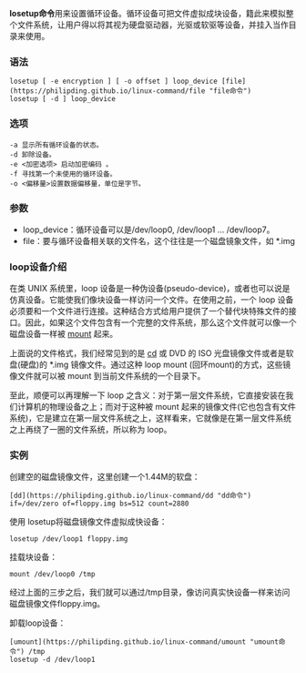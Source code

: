 **losetup命令**用来设置循环设备。循环设备可把文件虚拟成块设备，籍此来模拟整个文件系统，让用户得以将其视为硬盘驱动器，光驱或软驱等设备，并挂入当作目录来使用。

### 语法  

```
losetup [ -e encryption ] [ -o offset ] loop_device [file](https://philipding.github.io/linux-command/file "file命令")
losetup [ -d ] loop_device
```

### 选项  

```
-a 显示所有循环设备的状态。
-d 卸除设备。
-e <加密选项> 启动加密编码 。
-f 寻找第一个未使用的循环设备。
-o <偏移量>设置数据偏移量，单位是字节。
```

### 参数  

*   loop_device：循环设备可以是/dev/loop0, /dev/loop1 ... /dev/loop7。
*   file：要与循环设备相关联的文件名，这个往往是一个磁盘镜象文件，如 *.img

### loop设备介绍  

在类 UNIX 系统里，loop 设备是一种伪设备(pseudo-device)，或者也可以说是仿真设备。它能使我们像块设备一样访问一个文件。在使用之前，一个 loop 设备必须要和一个文件进行连接。这种结合方式给用户提供了一个替代块特殊文件的接口。因此，如果这个文件包含有一个完整的文件系统，那么这个文件就可以像一个磁盘设备一样被 [mount](https://philipding.github.io/linux-command/mount "mount命令") 起来。

上面说的文件格式，我们经常见到的是 [cd](https://philipding.github.io/linux-command/cd "cd命令") 或 DVD 的 ISO 光盘镜像文件或者是软盘(硬盘)的 *.img 镜像文件。通过这种 loop mount (回环mount)的方式，这些镜像文件就可以被 mount 到当前文件系统的一个目录下。

至此，顺便可以再理解一下 loop 之含义：对于第一层文件系统，它直接安装在我们计算机的物理设备之上；而对于这种被 mount 起来的镜像文件(它也包含有文件系统)，它是建立在第一层文件系统之上，这样看来，它就像是在第一层文件系统之上再绕了一圈的文件系统，所以称为 loop。

### 实例  

创建空的磁盘镜像文件，这里创建一个1.44M的软盘：

```
[dd](https://philipding.github.io/linux-command/dd "dd命令") if=/dev/zero of=floppy.img bs=512 count=2880
```

使用 losetup将磁盘镜像文件虚拟成快设备：

```
losetup /dev/loop1 floppy.img
```

挂载块设备：

```
mount /dev/loop0 /tmp
```

经过上面的三步之后，我们就可以通过/tmp目录，像访问真实快设备一样来访问磁盘镜像文件floppy.img。

卸载loop设备：

```
[umount](https://philipding.github.io/linux-command/umount "umount命令") /tmp
losetup -d /dev/loop1
```